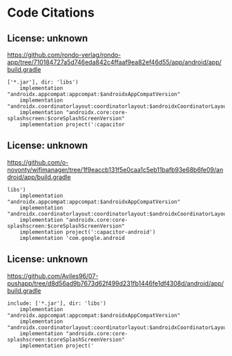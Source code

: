 # Code Citations

## License: unknown
https://github.com/rondo-verlag/rondo-app/tree/710184727a5d746eda842c4ffaaf9ea82ef46d55/app/android/app/build.gradle

```
['*.jar'], dir: 'libs')
    implementation "androidx.appcompat:appcompat:$androidxAppCompatVersion"
    implementation "androidx.coordinatorlayout:coordinatorlayout:$androidxCoordinatorLayoutVersion"
    implementation "androidx.core:core-splashscreen:$coreSplashScreenVersion"
    implementation project(':capacitor
```


## License: unknown
https://github.com/o-novonty/wifimanager/tree/1f9eaccb131f5e0caa1c5eb11bafb93e68b6fe09/android/app/build.gradle

```
libs')
    implementation "androidx.appcompat:appcompat:$androidxAppCompatVersion"
    implementation "androidx.coordinatorlayout:coordinatorlayout:$androidxCoordinatorLayoutVersion"
    implementation "androidx.core:core-splashscreen:$coreSplashScreenVersion"
    implementation project(':capacitor-android')
    implementation 'com.google.android
```


## License: unknown
https://github.com/Aviles96/07-pushapp/tree/d8d56ad9b7673d62f499d231fb1446fe1df4308d/android/app/build.gradle

```
include: ['*.jar'], dir: 'libs')
    implementation "androidx.appcompat:appcompat:$androidxAppCompatVersion"
    implementation "androidx.coordinatorlayout:coordinatorlayout:$androidxCoordinatorLayoutVersion"
    implementation "androidx.core:core-splashscreen:$coreSplashScreenVersion"
    implementation project('
```

